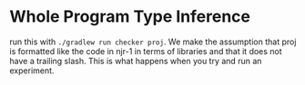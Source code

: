 # Whole Program Type Inference

run this with `./gradlew run checker proj`. We make the assumption that proj 
is formatted like the code in njr-1 in terms of libraries and that it does not
have a trailing slash. This is what happens when you try and run an experiment.